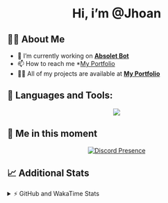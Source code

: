 <h1 align="center">Hi, i’m @Jhoan</h1>

## 🙋‍♂️ About Me

- 🔭 I’m currently working on **[Absolet Bot](https://strider.cloud)**
- 📫 How to reach me *[My Portfolio](https://jhoan.me/contact)
- 👨‍💻 All of my projects are available at **[My Portfolio](https://jhoan.me)**

## 🚀 Languages and Tools:
<p align="center">
  <a href="https://skillicons.dev">
    <img src="https://skillicons.dev/icons?i=js,ts,html,css,bootstrap,nodejs,express,vscode,neovim,vim,atom,cloudflare,git,github,discord,bots,linux,mongodb,nginx,redis,wordpress,heroku&perline=11" />
  </a>
</p>
  
## 👤 Me in this moment
<p align="center">
    <a href="https://discord.com/users/612460795124776960" target="_blank" rel="nofollow">
        <img src="https://lanyard-profile-readme.vercel.app/api/612460795124776960?idleMessage=Probably%20coding%20Absolet..." alt="Discord Presence" align="center">
    </a>
</p>

## 📈 Additional Stats
<details>
    <summary>⚡ GitHub and WakaTime Stats</summary>
    <br/>

<!--START_SECTION:waka-->
![Code Time](http://img.shields.io/badge/Code%20Time-569%20hrs%208%20mins-blue)

**🐱 My GitHub Data** 

> 🏆 45 Contributions in the Year 2023
 > 
> 📦 170.7 kB Used in GitHub's Storage 
 > 
> 💼 Opted to Hire
 > 
> 📜 4 Public Repositories 
 > 
> 🔑 40 Private Repositories  
 > 
**I'm an Early 🐤** 

```text
🌞 Morning    87 commits     ██░░░░░░░░░░░░░░░░░░░░░░░   10.28% 
🌆 Daytime    386 commits    ███████████░░░░░░░░░░░░░░   45.63% 
🌃 Evening    332 commits    █████████░░░░░░░░░░░░░░░░   39.24% 
🌙 Night      41 commits     █░░░░░░░░░░░░░░░░░░░░░░░░   4.85%

```
📅 **I'm Most Productive on Saturday** 

```text
Monday       120 commits    ███░░░░░░░░░░░░░░░░░░░░░░   14.18% 
Tuesday      154 commits    ████░░░░░░░░░░░░░░░░░░░░░   18.2% 
Wednesday    147 commits    ████░░░░░░░░░░░░░░░░░░░░░   17.38% 
Thursday     93 commits     ██░░░░░░░░░░░░░░░░░░░░░░░   10.99% 
Friday       120 commits    ███░░░░░░░░░░░░░░░░░░░░░░   14.18% 
Saturday     158 commits    ████░░░░░░░░░░░░░░░░░░░░░   18.68% 
Sunday       54 commits     █░░░░░░░░░░░░░░░░░░░░░░░░   6.38%

```


📊 **This Week I Spent My Time On** 

```text
⌚︎ Time Zone: America/Bogota

💬 Programming Languages: 
JavaScript               1 hr 2 mins         █████████████████░░░░░░░░   68.3% 
EJS                      16 mins             ████░░░░░░░░░░░░░░░░░░░░░   17.43% 
YAML                     9 mins              ██░░░░░░░░░░░░░░░░░░░░░░░   9.85% 
TypeScript               3 mins              █░░░░░░░░░░░░░░░░░░░░░░░░   4.03% 
JSON                     0 secs              ░░░░░░░░░░░░░░░░░░░░░░░░░   0.36%

🔥 Editors: 
VS Code                  1 hr 32 mins        █████████████████████████   100.0%

🐱‍💻 Projects: 
Absolet                  1 hr 14 mins        ████████████████████░░░░░   80.58% 
system                   16 mins             ████░░░░░░░░░░░░░░░░░░░░░   17.48% 
Starless                 1 min               ░░░░░░░░░░░░░░░░░░░░░░░░░   1.93%

💻 Operating System: 
Linux                    1 hr 32 mins        █████████████████████████   100.0%

```

**I Mostly Code in JavaScript** 

```text
JavaScript               17 repos            ██████████████░░░░░░░░░░░   58.62% 
TypeScript               6 repos             █████░░░░░░░░░░░░░░░░░░░░   20.69% 
Java                     3 repos             ██░░░░░░░░░░░░░░░░░░░░░░░   10.34% 
Shell                    1 repo              ░░░░░░░░░░░░░░░░░░░░░░░░░   3.45% 
CSS                      1 repo              ░░░░░░░░░░░░░░░░░░░░░░░░░   3.45%

```



 Last Updated on 02/02/2023 10:13:35 UTC
<!--END_SECTION:waka-->
</details>
